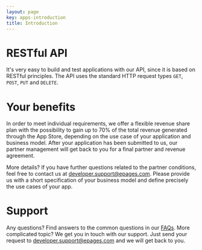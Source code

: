```yaml
---
layout: page
key: apps-introduction
title: Introduction
---
```


# RESTful API

It's very easy to build and test applications with our API, since it is based on RESTful principles. The API uses the standard HTTP request types `GET`, `POST`, `PUT` and `DELETE`.

# Your benefits

In order to meet individual requirements, we offer a flexible revenue share plan with the possibility to gain up to 70% of the total revenue generated through the App Store, depending on the use case of your application and business model. After your application has been submitted to us, our partner management will get back to you for a final partner and revenue agreement.

More details? If you have further questions related to the partner conditions, feel free to contact us at [developer.support@epages.com](mailto:developer.support@epages.com). Please provide us with a short specification of your business model and define precisely the use cases of your app.

# Support

Any questions? Find answers to the common questions in our [FAQs](page:faq). More complicated topic? We get you in touch with our support. Just send your request to [developer.support@epages.com](mailto:developer.support@epages.com) and we will get back to you.
